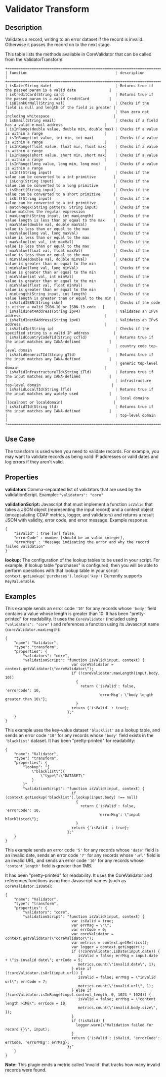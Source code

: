 # Validator Transform


Description
-----------
Validates a record, writing to an error dataset if the record is invalid.
Otherwise it passes the record on to the next stage.

This table lists the methods available in CoreValidator that can be called from the ValidatorTransform:

    +==================================================================================================================+
    | function                                        | description                                                    |
    +==================================================================================================================+
    | isDate(String date)                             | Returns true if the passed param is a valid date               |
    | isCreditCard(String card)                       | Returns true if the passed param is a valid CreditCard         |
    | isBlankOrNull(String val)                       | Checks if the field is null and length of the field is greater |
    |                                                 | than zero not including whitespace                             |
    | isEmail(String email)                           | Checks if a field has a valid e-mail address                   |
    | isInRange(double value, double min, double max) | Checks if a value is within a range                            |
    | isInRange(int value, int min, int max)          | Checks if a value is within a range                            |
    | isInRange(float value, float min, float max)    | Checks if a value is within a range                            |
    | isInRange(short value, short min, short max)    | Checks if a value is within a range                            |
    | isInRange(long value, long min, long max)       | Checks if a value is within a range                            |
    | isInt(String input)                             | Checks if the value can be converted to a int primitive        |
    | isLong(String input)                            | Checks if the value can be converted to a long primitive       |
    | isShort(String input)                           | Checks if the value can be converted to a short primitive      |
    | isUrl(String input)                             | Checks if the value can be converted to a int primitive        |
    | matchRegex(String pattern, String input)        | Checks if the value matches the regular expression             |
    | maxLength(String input, int maxLength)          | Checks if the value length is less than or equal to the max    |
    | maxValue(double val, double maxVal)             | Checks if the value is less than or equal to the max           |
    | maxValue(long val, long maxVal)                 | Checks if the value is less than or equal to the max           |
    | maxValue(int val, int maxVal)                   | Checks if the value is less than or equal to the max           |
    | maxValue(float val, float maxVal)               | Checks if the value is less than or equal to the max           |
    | minValue(double val, double minVal)             | Checks if the value is greater than or equal to the min        |
    | minValue(long val, long minVal)                 | Checks if the value is greater than or equal to the min        |
    | minValue(int val, int minVal)                   | Checks if the value is greater than or equal to the min        |
    | minValue(float val, float minVal)               | Checks if the value is greater than or equal to the min        |
    | minLength(String input, int length)             | Checks if the value length is greater than or equal to the min |
    | isValidISBN(String isbn)                        | Checks if the code is either a valid ISBN-10 or ISBN-13 code   |
    | isValidInet4Address(String ipv4)                | Validates an IPv4 address                                      |
    | isValidInet6Address(String ipv6)                | Validates an IPv6 address                                      |
    | isValidIp(String ip)                            | Checks if the specified string is a valid IP address           |
    | isValidCountryCodeTid(String ccTld)             | Returns true if the input matches any IANA-defined             |
    |                                                 | country code top-level domain                                  |
    | isValidGenericTId(String gTld)                  | Returns true if the input matches any IANA-defined             |
    |                                                 | generic top-level domain                                       |
    | isValidInfrastructureTId(String iTld)           | Returns true if the input matches any IANA-defined             |
    |                                                 | infrastructure top-level domain                                |
    | isValidLocalTId(String lTld)                    | Returns true if the input matches any widely used              |
    |                                                 | local domains (localhost or localdomain)                       |
    | isValidTId(String tld)                          | Returns true if the input matches any IANA-defined             |
    |                                                 | top-level domain                                               |
    +==================================================================================================================+


Use Case
--------
The transform is used when you need to validate records. For example, you may want to
validate records as being valid IP addresses or valid dates and log errors if they aren't
valid.


Properties
----------
**validators** Comma-separated list of validators that are used by the validationScript.
Example: ``"validators": "core"``

**validationScript:** Javascript that must implement a function ``isValid`` that takes a JSON object
(representing the input record) and a context object (encapsulating CDAP metrics, logger, and validators)
and returns a result JSON with validity, error code, and error message.
Example response:

    {
        "isValid" : true [or] false,
        "errorCode" : number [should be an valid integer],
        "errorMsg" : "Message indicating the error and why the record failed validation"
    }

**lookup:** The configuration of the lookup tables to be used in your script.
For example, if lookup table "purchases" is configured, then you will be able to perform
operations with that lookup table in your script: ``context.getLookup('purchases').lookup('key')``
Currently supports ``KeyValueTable``.


Examples
--------
This example sends an error code ``'10'`` for any records whose ``'body'`` field contains
a value whose length is greater than 10. It has been "pretty-printed" for readability. It
uses the ``CoreValidator`` (included using ``"validators": "core"`` ) and references a
function using its Javascript name (``coreValidator.maxLength``):

    {
        "name": "Validator",
        "type": "transform",
        "properties": {
            "validators": "core",
            "validationScript": "function isValid(input, context) {
                                  var coreValidator = context.getValidator(\"coreValidator\");
                                  if (!coreValidator.maxLength(input.body, 10))
                                    {
                                      return {'isValid': false, 'errorCode': 10,
                                              'errorMsg': \"body length greater than 10\"};
                                    }
                                  return {'isValid' : true};
                                };"
        }
    }

This example uses the key-value dataset ``'blacklist'`` as a lookup table, and sends an
error code ``'10'`` for any records whose ``'body'`` field exists in the ``'blacklist'``
dataset. It has been "pretty-printed" for readability:

    {
        "name": "Validator",
        "type": "transform",
        "properties": {
            "lookup": "{
                \"blacklist\":{
                    \"type\":\"DATASET\"
                }
            }"
            "validationScript": "function isValid(input, context) {
                                  if (context.getLookup('blacklist').lookup(input.body) !== null)
                                    {
                                      return {'isValid': false, 'errorCode': 10,
                                              'errorMsg': \"input blacklisted\"};
                                    }
                                  return {'isValid' : true};
                                };"
        }
    }

This example sends an error code ``'5'`` for any records whose ``'date'`` field is an
invalid date, sends an error code ``'7'`` for any records whose ``'url'`` field is an
invalid URL, and sends an error code ``'10'`` for any records whose ``'content_length'``
field is greater than 1MB.

It has been "pretty-printed" for readability. It uses the CoreValidator and references functions 
using their Javascript names (such as ``coreValidator.isDate``):

    {
        "name": "Validator",
        "type": "transform",
        "properties": {
            "validators": "core",
            "validationScript": "function isValid(input, context) {
                                  var isValid = true;
                                  var errMsg = \"\";
                                  var errCode = 0;
                                  var coreValidator = context.getValidator(\"coreValidator\");
                                  var metrics = context.getMetrics();
                                  var logger = context.getLogger();
                                  if (!coreValidator.isDate(input.date)) {
                                     isValid = false; errMsg = input.date + \"is invalid date\"; errCode = 5;
                                     metrics.count(\"invalid.date\", 1);
                                  } else if (!coreValidator.isUrl(input.url)) {
                                     isValid = false; errMsg = \"invalid url\"; errCode = 7;
                                     metrics.count(\"invalid.url\", 1);
                                  } else if (!coreValidator.isInRange(input.content_length, 0, 1024 * 1024)) {
                                     isValid = false; errMsg = \"content length >1MB\"; errCode = 10;
                                     metrics.count(\"invalid.body.size\", 1);
                                  }
                                  if (!isValid) {
                                    logger.warn(\"Validation failed for record {}\", input);
                                  }
                                  return {'isValid': isValid, 'errorCode': errCode, 'errorMsg': errMsg};
                                };"
        }
    }

**Note:** This plugin emits a metric called 'invalid' that tracks how many invalid records were found.
